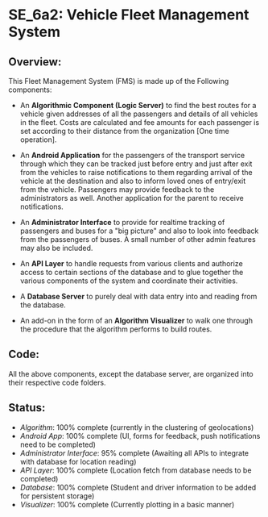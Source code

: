 # SE_6a2: Vehicle Fleet Management System

## Overview:
This Fleet Management System (FMS) is made up of the Following components:

* An **Algorithmic Component (Logic Server)** to find the best routes for a vehicle given addresses of all the passengers and details of all vehicles in the fleet. Costs are calculated and fee amounts for each passenger is set according to their distance from the organization [One time operation].

* An **Android Application** for the passengers of the transport service through which they can be tracked just before entry and just after exit from the vehicles to raise notifications to them regarding arrival of the vehicle at the destination and also to inform loved ones of entry/exit from the vehicle. Passengers may provide feedback to the administrators as well. Another application for the parent to receive notifications.

* An **Administrator Interface** to provide for realtime tracking of passengers and buses for a "big picture" and also to look into feedback from the passengers of buses. A small number of other admin features may also be included.

* An **API Layer** to handle requests from various clients and authorize access to certain sections of the database and to glue together the various components of the system and coordinate their activities.

* A **Database Server** to purely deal with data entry into and reading from the database.

* An add-on in the form of an **Algorithm Visualizer** to walk one through the procedure that the algorithm performs to build routes.

## Code:
All the above components, except the database server, are organized into their respective code folders.

## Status:
* *Algorithm*: 100% complete (currently in the clustering of geolocations)
* *Android App*: 100% complete (UI, forms for feedback, push notifications need to be completed)
* *Administrator Interface*: 95% complete (Awaiting all APIs to integrate with database for location reading)
* *API Layer*: 100% complete (Location fetch from database needs to be completed)
* *Database*: 100% complete (Student and driver information to be added for persistent storage)
* *Visualizer*: 100% complete (Currently plotting in a basic manner)
